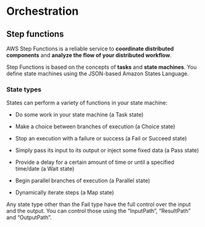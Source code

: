 # Orchestration

## Step functions

AWS Step Functions is a reliable service to **coordinate distributed components** and **analyze the flow of your distributed workflow**.

Step Functions is based on the concepts of **tasks** and **state machines**. You define state machines using the JSON-based Amazon States Language.

### State types

States can perform a variety of functions in your state machine:

- Do some work in your state machine (a Task state)

- Make a choice between branches of execution (a Choice state)

- Stop an execution with a failure or success (a Fail or Succeed state)

- Simply pass its input to its output or inject some fixed data (a Pass state)

- Provide a delay for a certain amount of time or until a specified time/date (a Wait state)

- Begin parallel branches of execution (a Parallel state)

- Dynamically iterate steps (a Map state)

Any state type other than the Fail type have the full control over the input and the output. You can control those using the “InputPath”, “ResultPath” and “OutputPath”.
